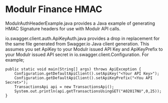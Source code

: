 # Modulr Finance HMAC

ModulrAuthHeaderExample.java provides a Java example of generating HMAC Signature headers for use with Modulr API calls.

io.swagger.client.auth.ApiKeyAuth.java provides a drop in replacement for the same file generated from Swagger.io Java client generation. This assumes you set ApiKey to your Modulr issued API Key and ApiKeyPrefix to your Modulr issued API secret in io.swagger.client.Configuration. For example;

	public static void main(String[] args) throws ApiException {
		Configuration.getDefaultApiClient().setApiKey("<Your API Key>");
		Configuration.getDefaultApiClient().setApiKeyPrefix("<You API Secret>");
		TransactionsApi api = new TransactionsApi();
		System.out.println(api.getTransactionsUsingGET("A02017NU",0,25));
	}
